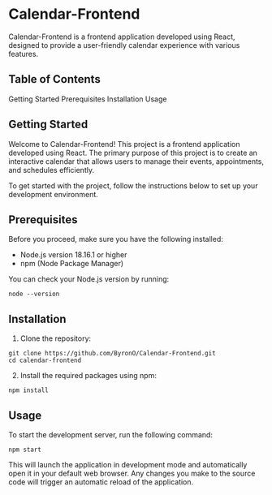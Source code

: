 # Calendar-Frontend
Calendar-Frontend is a frontend application developed using React, designed to provide a user-friendly calendar experience with various features.

## Table of Contents
Getting Started
Prerequisites
Installation
Usage

## Getting Started
Welcome to Calendar-Frontend! This project is a frontend application developed using React. The primary purpose of this project is to create an interactive calendar that allows users to manage their events, appointments, and schedules efficiently.

To get started with the project, follow the instructions below to set up your development environment.

## Prerequisites
Before you proceed, make sure you have the following installed:

- Node.js version 18.16.1 or higher
- npm (Node Package Manager)
  
You can check your Node.js version by running:
```console
node --version
```

## Installation
1. Clone the repository:
```console
git clone https://github.com/ByronO/Calendar-Frontend.git
cd calendar-frontend
```

2. Install the required packages using npm:
```console
npm install
```

## Usage
To start the development server, run the following command:

```console
npm start
```

This will launch the application in development mode and automatically open it in your default web browser. Any changes you make to the source code will trigger an automatic reload of the application.

